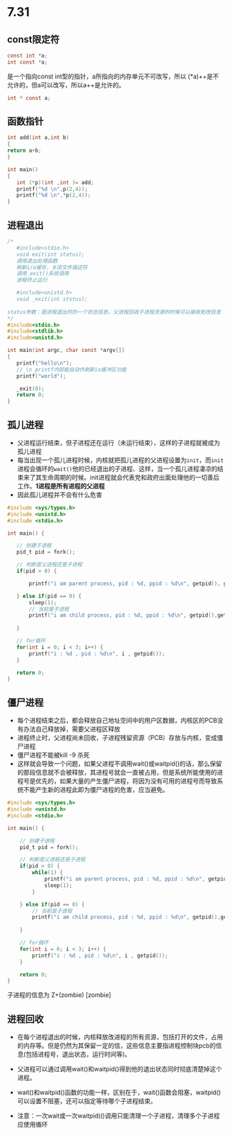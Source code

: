 # 7.31

## const限定符

```c
const int *a;
int const *a;
```

是一个指向const int型的指针，a所指向的内存单元不可改写，所以
(*a)++是不允许的，但a可以改写，所以a++是允许的。

```c
int * const a;
```

## 函数指针
 ```c
 int add(int a,int b)
 {
 return a+b;
 }
 
 int main()
{
	int (*p)(int ,int )= add;
	printf("%d \n",p(2,4));
	printf("%d \n",*p(2,4));
}
 ```

## 进程退出

 ```c
/*
    #include<stdio.h>
    void exit(int status);
    调用退出处理函数
    刷新i/o缓存，关闭文件描述符
    调用_exit()系统调用
    进程终止运行

    #include<unistd.h>
    void _exit(int ststus);
    
status参数：是进程退出时的一个状态信息。父进程回收子进程资源的时候可以接收到改信息
*/
#include<stdio.h>
#include<stdlib.h>
#include<unistd.h>

int main(int argc, char const *argv[])
{
    printf("hello\n");
    // \n printf内部能自动作刷新io缓冲区功能
    printf("world");

    _exit(0);
    return 0;
}

 ```

## 孤儿进程

- 父进程运行结束，但子进程还在运行（未运行结束），这样的子进程就被成为孤儿进程
- 每当出现一个孤儿进程时候，内核就把孤儿进程的父进程设置为`init`，而`init`进程会循环的`wait()`他的已经退出的子进程、这样，当一个孤儿进程凄凉的结束来了其生命周期的时候。init进程就会代表党和政府出面处理他的一切善后工作。**1进程是所有进程的父进程**
- 因此孤儿进程并不会有什么危害



 ```c
#include <sys/types.h>
#include <unistd.h>
#include <stdio.h>

int main() {

    // 创建子进程
    pid_t pid = fork();

    // 判断是父进程还是子进程
    if(pid > 0) {

        printf("i am parent process, pid : %d, ppid : %d\n", getpid(), getppid());

    } else if(pid == 0) {
        sleep(1);
        // 当前是子进程
        printf("i am child process, pid : %d, ppid : %d\n", getpid(),getppid());
       
    }

    // for循环
    for(int i = 0; i < 3; i++) {
        printf("i : %d , pid : %d\n", i , getpid());
    }

    return 0;
}
 ```

## 僵尸进程

- 每个进程结束之后，都会释放自己地址空间中的用户区数据，内核区的PCB没有办法自己释放掉，需要父进程区释放
- 进程终止时，父进程尚未回收，子进程残留资源（PCB）存放与内核，变成僵尸进程
- 僵尸进程不能被kill -9 杀死
- 这样就会导致一个问题，如果父进程不调用wait()或waitpid()的话，那么保留的那段信息就不会被释放，其进程号就会一直被占用，但是系统所能使用的进程号是优先的，如果大量的产生僵尸进程，将因为没有可用的进程号而导致系统不能产生新的进程此即为僵尸进程的危害，应当避免。

```c
#include <sys/types.h>
#include <unistd.h>
#include <stdio.h>

int main() {

    // 创建子进程
    pid_t pid = fork();

    // 判断是父进程还是子进程
    if(pid > 0) {
        while(1) {
            printf("i am parent process, pid : %d, ppid : %d\n", getpid(), getppid());
            sleep(1);
        }

    } else if(pid == 0) {
        // 当前是子进程
        printf("i am child process, pid : %d, ppid : %d\n", getpid(),getppid());
       
    }

    // for循环
    for(int i = 0; i < 3; i++) {
        printf("i : %d , pid : %d\n", i , getpid());
    }

    return 0;
}

```
 子进程的信息为 Z+(zombie) [zombie] <defunct>

## 进程回收

- 在每个进程退出的时候，内核释放改进程的所有资源，包括打开的文件，占用的内存等。但是仍然为其保留一定的信，这些信息主要指进程控制块pcb的信息(包括进程号，退出状态，运行时间等)。

- 父进程可以通过调用wait()和waitpid()得到他的退出状态同时彻底清楚掉这个进程。

- wait()和waitpid()函数的功能一样，区别在于，wait()函数会阻塞，waitpid()可以设置不阻塞，还可以指定等待哪个子进程结束。
- 注意：一次wait或一次waitpid)()调用只能清理一个子进程，清理多个子进程应使用循环